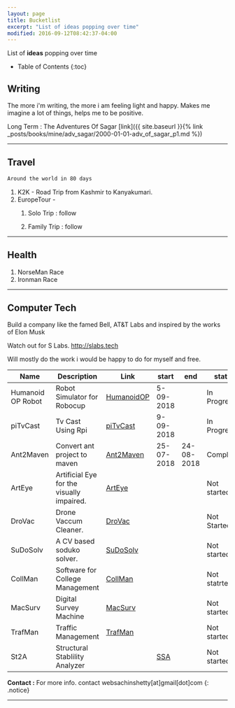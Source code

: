 ```yaml
---
layout: page
title: Bucketlist
excerpt: "List of ideas popping over time"
modified: 2016-09-12T08:42:37-04:00
---
```


List of **ideas**  popping over time

* Table of Contents
{:toc}

## Writing

The more i'm writing, the more i am feeling light and happy.
Makes me imagine a lot of things, helps me to be positive.

Long Term : The  Adventures Of Sagar [link]({{ site.baseurl }}{% link _posts/books/mine/adv_sagar/2000-01-01-adv_of_sagar_p1.md %})

---


## Travel

```bash
Around the world in 80 days
```

1. K2K - Road Trip from Kashmir to Kanyakumari.
2. EuropeTour -
    1. Solo Trip : follow
    
    2. Family Trip : follow

---

## Health

1. NorseMan Race
2. Ironman Race

---

## Computer Tech

Build a company like the famed Bell, AT&T Labs and inspired by the works of Elon Musk 

Watch out for S Labs. http://slabs.tech

Will mostly do the work i would be happy to do for myself and free.



| Name  | Description | Link | start| end | status |
|-------|--------|---------|-----|----|-------------|
|Humanoid OP Robot | Robot Simulator for Robocup | [HumanoidOP](https://github.com/sachinsshetty/humanoid_op_ros) | 5-09-2018| | In Progress|
|piTvCast | Tv Cast Using Rpi | [piTvCast](https://github.com/sachinsshetty/piTvCast) | 9-09-2018| | In Progress|
|Ant2Maven | Convert ant project to maven | [Ant2Maven](https://github.com/sachinsshetty/ant2Maven) |25-07-2018|24-08-2018|Completed|
| ArtEye |Artificial Eye for the visually impaired. |[ArtEye](https://sachinsshetty.github.io/artEye) | | |Not started |
| DroVac | Drone Vaccum Cleaner. |  [DroVac](https://sachinsshetty.github.io/droVac) | | |Not Started|
| SuDoSolv | A CV based soduko solver. |[SuDoSolv](https://sachinsshetty.github.io/SuDoSolv) | || Not started |
| CollMan | Software for College Management| [CollMan](https://sachinsshetty.github.io/CollMan) | | |Not statrted|
| MacSurv | Digital Survey Machine | [MacSurv](https://sachinsshetty.github.io/MacSurv) | | |Not started|
| TrafMan | Traffic Management | [TrafMan](https://sachinsshetty.github.io/TrafMan) | || Not started|
|St2A | Structural Stablility Analyzer || [SSA](https://sachinsshetty.github.io/St2A) | | Not started |

**Contact :** For more info. contact websachinshetty[at]gmail[dot]com
{: .notice}

---

